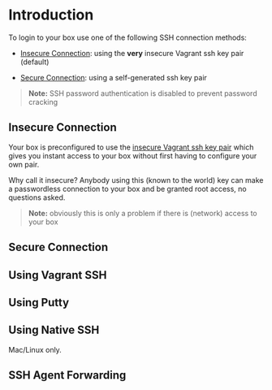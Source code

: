 # Introduction

To login to your box use one of the following SSH connection methods:

+ [Insecure Connection](#insecure-connection): using the **very** insecure Vagrant ssh key pair (default)

+ [Secure Connection](#secure-connection): using a self-generated ssh key pair

> **Note:** SSH password authentication is disabled to prevent password cracking

## Insecure Connection

Your box is preconfigured to use the
[insecure Vagrant ssh key pair](https://github.com/mitchellh/vagrant/tree/master/keys)
which gives you instant access to your box without first having to configure
your own pair.

Why call it insecure? Anybody using this (known to the world) key can make
a passwordless connection to your box and be granted root access, no questions
asked.

> **Note:** obviously this is only a problem if there is (network) access
> to your box

## Secure Connection


## Using Vagrant SSH



## Using Putty



## Using Native SSH

Mac/Linux only.

## SSH Agent Forwarding
